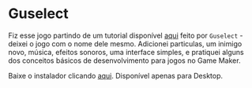 # Guselect

Fiz esse jogo partindo de um tutorial disponível [aqui](https://www.youtube.com/watch?v=ypo83R7sIg0) feito por `Guselect` - deixei o jogo com o nome dele mesmo. Adicionei particulas, um inimigo novo, música, efeitos sonoros, uma interface simples, e pratiquei alguns dos conceitos básicos de desenvolvimento para jogos no Game Maker.

Baixe o instalador clicando [aqui](https://github.com/L-Marcel/guselect/raw/master/Install%20-%20Guselect%20-%20Marcel%20Version.exe). Disponível apenas para Desktop.